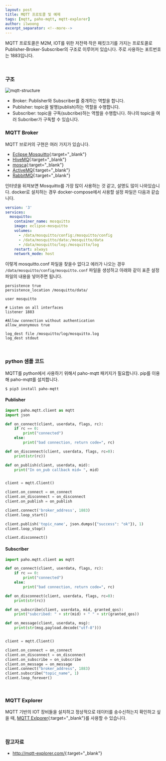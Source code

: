```yaml
---
layout: post
title: MQTT 프로토콜 및 예제
tags: [mqtt, paho-mqtt, mqtt-explorer]
author: ilwoong
excerpt_separator: <!--more-->
---
```


MQTT 프로토콜은 M2M, IOT를 위한 저전력·작은 패킷크기를 가지는 프로토콜로 Publisher-Broker-Subscriber의 구조로 이루어저 있습니다. 주로 사용하는 포트번호는 1883입니다.

<!--more-->

<br>

### 구조

![mqtt-structure](http://www.plantuml.com/plantuml/proxy?cache=no&src=https://raw.githubusercontent.com/ilwoong/ilwoong.github.io/master/plantuml/mqtt.pu)

- Broker: Publisher와 Subscriber를 중개하는 역할을 합니다. 
- Publisher: topic을 발행(publish)하는 역할을 수행합니다.
- Subscriber: topic을 구독(subcribe)하는 역할을 수행합니다. 하나의 topic을 여러 Subcriber가 구독할 수 있습니다.

### MQTT Broker

MQTT 브로커의 구현은 여러 가지가 있습니다.

- [Eclipse Mosquitto](https://mosquitto.org){:target="_blank"}
- [HiveMQ](https://www.hivemq.com/){:target="_blank"}
- [mosca](https://github.com/moscajs/mosca){:target="_blank"}
- [ActiveMQ](https://activemq.apache.org/){:target="_blank"}
- [RabbitMQ](https://www.rabbitmq.com/){:target="_blank"}


인터넷을 뒤져보면 Mosquitto를 가장 많이 사용하는 것 같고, 설명도 많이 나와있습니다. docker로 설치하는 경우 docker-compose에서 사용할 설정 파일은 다음과 같습니다.

```yml
version: '3'
services:
  mosquitto:
    container_name: mosquitto
    image: eclipse-mosquitto
    volumes:
      - /data/mosquitto/config:/mosquitto/config
      - /data/mosquitto/data:/mosquitto/data
      - /data/mosquitto/log:/mosquitto/log
    restart: always
    network_mode: host
```

이렇게 mosquitto.conf 파일을 찾을수 없다고 에러가 나오는 경우 ```/data/mosquitto/config/mosquitto.conf``` 파일을 생성하고 아래와 같이 표준 설정 파일의 내용을 넣어주면 됩니다.

```config
persistence true
persistence_location /mosquitto/data/

user mosquitto

# Listen on all interfaces
listener 1883

#Allow connection without authentication
allow_anonymous true

log_dest file /mosquitto/log/mosquitto.log
log_dest stdout
```

<br>

### python 샘플 코드

MQTT를 python에서 사용하기 위해서 paho-mqtt 패키지가 필요합니다. pip를 이용해 paho-mqtt를 설치합니다.

```terminal
$ pip3 install paho-mqtt
```

#### Publisher

```python
import paho.mqtt.client as mqtt
import json

def on_connect(client, userdata, flags, rc):
    if rc == 0:
        print("connected")
    else:
        print("bad connection, return code=", rc)

def on_disconnect(client, userdata, flags, rc=0):
    print(str(rc))

def on_publish(client, userdata, mid):
    print("In on_pub callback mid= ", mid)


client = mqtt.Client()

client.on_connect = on_connect
client.on_disconnect = on_disconnect
client.on_publish = on_publish

client.connect('broker_address', 1883)
client.loop_start()

client.publish('topic_name', json.dumps({"success": "ok"}), 1)
client.loop_stop()

client.disconnect()
```

#### Subscriber

```python
import paho.mqtt.client as mqtt

def on_connect(client, userdata, flags, rc):
    if rc == 0:
        print("connected")
    else:
        print("bad connection, return code=", rc)

def on_disconnect(client, userdata, flags, rc=0):
    print(str(rc))

def on_subscribe(client, userdata, mid, granted_qos):
    print("subcribed: " + str(mid) + " " + str(granted_qos))

def on_message(client, userdata, msg):
    print(str(msg.payload.decode("utf-8")))


client = mqtt.Client()

client.on_connect = on_connect
client.on_disconnect = on_disconnect
client.on_subscribe = on_subscribe
client.on_message = on_message
client.connect("broker_address", 1883)
client.subscribe("topic_name", 1)
client.loop_forever()
```

<br>

### MQTT Explorer

MQTT 기반의 IOT 장비들을 설치하고 정상적으로 데이터를 송수신하는지 확인하고 싶을 때, [MQTT Exlporer](http://mqtt-explorer.com/){:target="_blank"}를 사용할 수 있습니다. 


<br>

### 참고자료

- <http://mqtt-explorer.com/>{:target="_blank"}